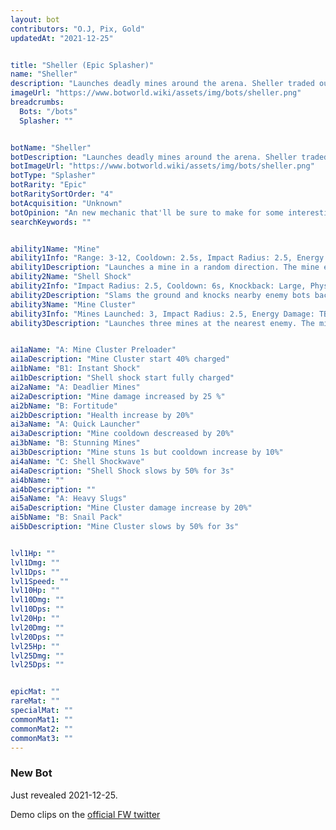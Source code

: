 ```yaml
---
layout: bot
contributors: "O.J, Pix, Gold"
updatedAt: "2021-12-25"


title: "Sheller (Epic Splasher)"
name: "Sheller"
description: "Launches deadly mines around the arena. Sheller traded out any semblance of accuracy in favour of raw firepower."
imageUrl: "https://www.botworld.wiki/assets/img/bots/sheller.png"
breadcrumbs:
  Bots: "/bots"
  Splasher: ""


botName: "Sheller"
botDescription: "Launches deadly mines around the arena. Sheller traded out any semblance of accuracy in favour of raw firepower."
botImageUrl: "https://www.botworld.wiki/assets/img/bots/sheller.png"
botType: "Splasher"
botRarity: "Epic"
botRaritySortOrder: "4"
botAcquisition: "Unknown"
botOpinion: "An new mechanic that'll be sure to make for some interesting situations on the battlefied. Has some attractive CC potential with stun, but feels like it'll suffer from getting harassed just like Mort  "
searchKeywords: ""


ability1Name: "Mine"
ability1Info: "Range: 3-12, Cooldown: 2.5s, Impact Radius: 2.5, Energy Damage: TBA, Knockback: Large"
ability1Description: "Launches a mine in a random direction. The mine explodes once an enemy bot gets close enough"
ability2Name: "Shell Shock"
ability2Info: "Impact Radius: 2.5, Cooldown: 6s, Knockback: Large, Physical Damage: TBA"
ability2Description: "Slams the ground and knocks nearby enemy bots back"
ability3Name: "Mine Cluster"
ability3Info: "Mines Launched: 3, Impact Radius: 2.5, Energy Damage: TBA, Knockback: Large, Range: 2-13, Cooldown: 11s"
ability3Description: "Launches three mines at the nearest enemy. The mines explode as soon as they hit the ground"


ai1aName: "A: Mine Cluster Preloader"
ai1aDescription: "Mine Cluster start 40% charged"
ai1bName: "B1: Instant Shock"
ai1bDescription: "Shell shock start fully charged"
ai2aName: "A: Deadlier Mines"
ai2aDescription: "Mine damage increased by 25 %"
ai2bName: "B: Fortitude"
ai2bDescription: "Health increase by 20%"
ai3aName: "A: Quick Launcher"
ai3aDescription: "Mine cooldown descreased by 20%"
ai3bName: "B: Stunning Mines"
ai3bDescription: "Mine stuns 1s but cooldown increase by 10%"
ai4aName: "C: Shell Shockwave"
ai4aDescription: "Shell Shock slows by 50% for 3s"
ai4bName: ""
ai4bDescription: ""
ai5aName: "A: Heavy Slugs"
ai5aDescription: "Mine Cluster damage increase by 20%"
ai5bName: "B: Snail Pack"
ai5bDescription: "Mine Cluster slows by 50% for 3s"


lvl1Hp: ""
lvl1Dmg: ""
lvl1Dps: ""
lvl1Speed: ""
lvl10Hp: ""
lvl10Dmg: ""
lvl10Dps: ""
lvl20Hp: ""
lvl20Dmg: ""
lvl20Dps: ""
lvl25Hp: ""
lvl25Dmg: ""
lvl25Dps: ""


epicMat: ""
rareMat: ""
specialMat: ""
commonMat1: ""
commonMat2: ""
commonMat3: ""
---
```


### New Bot

Just revealed 2021-12-25.

Demo clips on the [official FW twitter](https://twitter.com/BotworldGame/status/1474726625262510080)

